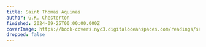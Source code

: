 ```yaml
---
title: Saint Thomas Aquinas
author: G.K. Chesterton
finished: 2024-09-25T00:00:00.000Z
coverImage: https://book-covers.nyc3.digitaloceanspaces.com/readings/saint-thomas-aquinas-01.jpg
dropped: false
---
```


